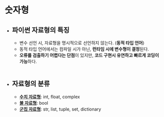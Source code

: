 # 숫자형
* ## 파이썬 자료형의 특징
  * 변수 선언 시, 자료형을 명시적으로 선언하지 않는다. (**동적 타입 언어**)
  * 동적 타입 언어에서는 컴파일 시가 아닌, **런타임 시에 변수형이 결정**된다.
  * **오류를 검출하기 어렵다는 단점**이 있지만, **코드 구현시 유연하고 빠르게 코딩이 가능**하다.
</br></br>   

* ## 자료형의 분류
  * [**수치 자료형**](./%EC%88%98%EC%B9%98%20%EC%9E%90%EB%A3%8C%ED%98%95.md): int, float, complex
  * [**불 자료형**](./%EB%B6%88%20%EC%9E%90%EB%A3%8C%ED%98%95.md): bool
  * [**군집 자료형**](./%EA%B5%B0%EC%A7%91%20%EC%9E%90%EB%A3%8C%ED%98%95.md): str, list, tuple, set, dictionary